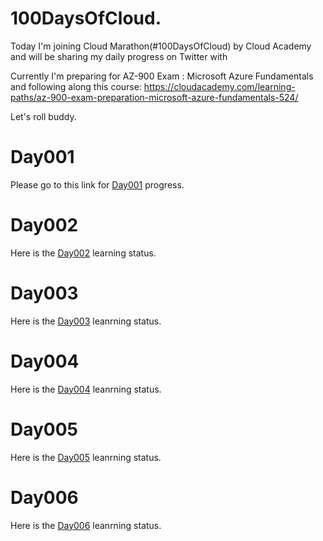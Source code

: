 # 100DaysOfCloud.

Today I'm joining Cloud Marathon(#100DaysOfCloud) by Cloud Academy and will be sharing my daily progress on Twitter with 

Currently I'm preparing for AZ-900 Exam : Microsoft Azure Fundamentals and following along this course:
https://cloudacademy.com/learning-paths/az-900-exam-preparation-microsoft-azure-fundamentals-524/

 Let's roll buddy.

 # Day001
 
 Please go to this link for [Day001](https://github.com/mohlatif227/100DaysOfCloud/tree/main/Day001) progress.



# Day002

Here is the [Day002](Day002/) learning status.

# Day003

Here is the [Day003](Day003) leanrning status.


# Day004

Here is the [Day004](Day004) leanrning status.

# Day005

Here is the [Day005](Day005) leanrning status.

# Day006

Here is the [Day006](Day006) leanrning status.